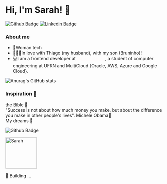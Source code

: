 # **Hi, I'm Sarah!** 👋

[![Github Badge](https://img.shields.io/badge/-Github-000?style=flat-square&logo=Github&logoColor=white&link=https://github.com/S-Sarinha)](https://github.com/S-Sarinha)
[![Linkedin Badge](https://img.shields.io/badge/-LinkedIn-blue?style=flat-square&logo=Linkedin&logoColor=white&link=https://www.linkedin.com/in/sarah-cb-silva/)](https://www.linkedin.com/in/sarah-cb-silva/)


### About me

<ul>
    <li>💁Woman tech</li>
    <li>👨‍👩‍👦In love with Thiago (my husband), with my son (Bruninho)!</li>
    <li>💻I am a frontend developer at <a style="color:#FFFAFA" href="https://github.com/hibritoficial"> @hibritoficial</a> , a student of computer engineering at UFRN and MultiCloud {Oracle, AWS, Azure and Google Cloud}.</li>
</ul>

![Anurag's GitHub stats](https://github-readme-stats.vercel.app/api?username=S-Sarinha&count_private=true)


### Inspiration 💬

<p>the Bible 📘<br>
"Success is not about how much money you make, but about the difference you make in other people's lives". Michele Obama🌟<br>
My dreams 🚀</p>

![Github Badge](https://img.shields.io/badge/be%20bolt-be%20bolt-orange)

<p>
<img border="0" alt="Sarah" src="https://i.pinimg.com/originals/a2/d4/8ba2d48b5a1ef49de8c2cbcf7701d5a4a9.gif" width="100" height="100">

</p>




<p>🚧 Building ...</p>